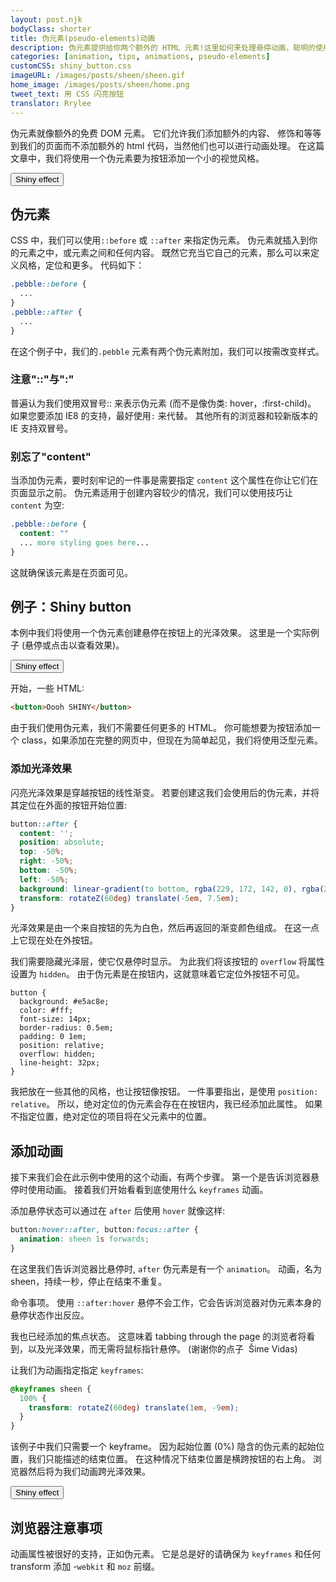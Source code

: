 ```yaml
---
layout: post.njk
bodyClass: shorter
title: 伪元素(pseudo-elements)动画
description: 伪元素提供给你两个额外的 HTML 元素!这里如何来处理悬停动画，聪明的使用它们!
categories: [animation, tips, animations, pseudo-elements]
customCSS: shiny_button.css
imageURL: /images/posts/sheen/sheen.gif
home_image: /images/posts/sheen/home.png
tweet_text: 用 CSS 闪亮按钮
translator: Rrylee
---
```


伪元素就像额外的免费&nbsp;DOM 元素。 它们允许我们添加额外的内容、 修饰和等等到我们的页面而不添加额外的 html 代码，当然他们也可以进行动画处理。 在这篇文章中，我们将使用一个伪元素要为按钮添加一个小的视觉风格。

<section class="shiny demo-container tap-to-activate"><button>Shiny effect</button></section>

## 伪元素

CSS 中，我们可以使用`::before` 或 `::after` 来指定伪元素。 伪元素就插入到你的元素之中，或元素之间和任何内容。 既然它充当它自己的元素，那么可以来定义风格，定位和更多。 代码如下：

```css
.pebble::before {
  ...
}
.pebble::after {
  ...
}
```

在这个例子中，我们的`.pebble` 元素有两个伪元素附加，我们可以按需改变样式。

### 注意&quot;::&quot;与&quot;:&quot;

普遍认为我们使用双冒号:: 来表示伪元素 (而不是像伪类: hover，:first-child)。 如果您要添加 IE8 的支持，最好使用`:`&nbsp;来代替。 其他所有的浏览器和较新版本的 IE 支持双冒号。

### 别忘了&quot;content&quot;

当添加伪元素，要时刻牢记的一件事是需要指定 `content` 这个属性在你让它们在页面显示之前。 伪元素适用于创建内容较少的情况，我们可以使用技巧让 `content` 为空:

```css
.pebble::before {
  content: ""
  ... more styling goes here...
}
```

这就确保该元素是在页面可见。

## 例子：Shiny button

本例中我们将使用一个伪元素创建悬停在按钮上的光泽效果。 这里是一个实际例子 (悬停或点击以查看效果)。

<section class="shiny demo-container tap-to-activate"><button>Shiny effect</button></section>

开始，一些 HTML:

```html
<button>Oooh SHINY</button>
```

由于我们使用伪元素，我们不需要任何更多的 HTML。 你可能想要为按钮添加一个 class，如果添加在完整的网页中，但现在为简单起见，我们将使用泛型元素。

### 添加光泽效果

闪亮光泽效果是穿越按钮的线性渐变。 若要创建这我们会使用后的伪元素，并将其定位在外面的按钮开始位置:

```css
button::after {
  content: '';
  position: absolute;
  top: -50%;
  right: -50%;
  bottom: -50%;
  left: -50%;
  background: linear-gradient(to bottom, rgba(229, 172, 142, 0), rgba(255,255,255,0.5) 50%, rgba(229, 172, 142, 0));
  transform: rotateZ(60deg) translate(-5em, 7.5em);
}
```

光泽效果是由一个来自按钮的先为白色，然后再返回的渐变颜色组成。 在这一点上它现在处在外按钮。

我们需要隐藏光泽层，使它仅悬停时显示。 为此我们将该按钮的 `overflow` 将属性设置为 `hidden`。 由于伪元素是在按钮内，这就意味着它定位外按钮不可见。

```
button {
  background: #e5ac8e;
  color: #fff;
  font-size: 14px;
  border-radius: 0.5em;
  padding: 0 1em;
  position: relative;
  overflow: hidden;
  line-height: 32px;
}
```

我把放在一些其他的风格，也让按钮像按钮。 一件事要指出，是使用&nbsp;`position: relative`。 所以，绝对定位的伪元素会存在在按钮内，我已经添加此属性。 如果不指定位置，绝对定位的项目将在父元素中的位置。

## 添加动画

接下来我们会在此示例中使用的这个动画，有两个步骤。 第一个是告诉浏览器悬停时使用动画。 接着我们开始看看到底使用什么 `keyframes` 动画。

添加悬停状态可以通过在&nbsp;`after` 后使用&nbsp;`hover` 就像这样:

```css
button:hover::after, button:focus::after {
  animation: sheen 1s forwards;
}
```

在这里我们告诉浏览器比悬停时, `after` 伪元素是有一个 `animation`。 动画，名为 sheen，持续一秒，停止在结束不重复。

命令事项。 使用&nbsp;`::after:hover`&nbsp;悬停不会工作，它会告诉浏览器对伪元素本身的悬停状态作出反应。

我也已经添加的焦点状态。 这意味着&nbsp;tabbing through the page 的浏览者将看到，以及光泽效果，而无需将鼠标指针悬停。 (谢谢你的点子&nbsp;&nbsp;&Scaron;ime Vidas)

让我们为动画指定指定 `keyframes`:

```css
@keyframes sheen {
  100% {
    transform: rotateZ(60deg) translate(1em, -9em);
  }
}
```

该例子中我们只需要一个 keyframe。 因为起始位置 (0%) 隐含的伪元素的起始位置，我们只能描述的结束位置。 在这种情况下结束位置是横跨按钮的右上角。 浏览器然后将为我们动画跨光泽效果。

<section class="shiny demo-container tap-to-activate"><button>Shiny effect</button></section>

## 浏览器注意事项

动画属性被很好的支持，正如伪元素。 它是总是好的请确保为&nbsp;`keyframes`&nbsp;和任何 transform 添加&nbsp;-`webkit` 和&nbsp;`moz` 前缀。
